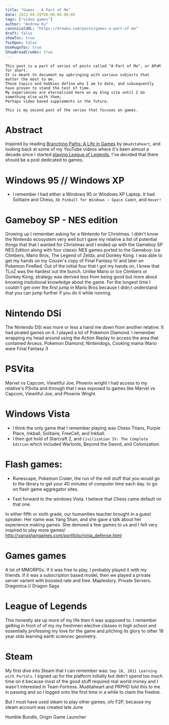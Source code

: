```yaml
---
title: "Games - A Part of Me"
date: 2023-04-29T00:00:00-00:00
tags: ["video games"]
author: "Andrew Ku"
canonicalURL: "https://drewku.com/posts/games-a-part-of-me"
draft: false
showToc: true
TocOpen: false
UseHugoToc: true
ShowBreadCrumbs: true
---
```


```
This post is a part of series of posts called "A Part of Me", or APoM for short.
It is meant to document my upbringing with various subjects that matter the most to me. 
These topics and hobbies define who I am to date, and subsequently have proven to stand the test of time. 
My experiences are eternalized here on my blog site until I do something else with them.
Perhaps video based supplements in the future. 

This is my second post of the series that focuses on games.
```

# Abstract
Inspired by reading [Branching Paths: A Life in Games](https://muditaheart.itch.io/branching-paths-a-life-in-games) by `@muditaheart`, and looking back at some of my YouTube videos where it's been almost a decade since I started [playing League of Legends](https://www.youtube.com/watch?v=o8WJ4AI7Dwo), I've decided that there should be a post dedicated to games. 

# Windows 95 // Windows XP
- I remember I had either a Windows 95 or Windows XP Laptop. It had Solitaire and Chess, `3D Pinball for Windows – Space Cadet`, and `Hover!` 

# Gameboy SP - NES edition
Growing up I remember asking for a Nintendo for Christmas. I didn't know the Nintendo ecosystem very well but I gave my relative a list of potential things that that I wanted for Christmas and I ended up with the Gameboy SP NES Edition along with four classic NES games ported to the Gameboy: Ice Climbers, Mario Bros, The Legend of Zelda, and Donkey Kong. I was able to get my hands on my Cousin's copy of Final Fantasy IV and later on Pokemon FireRed. Out of the initial four that I got my hands on, I knew that TLoZ was the hardest out the bunch. Unlike Mario or Ice Climbers or Donkey Kong, strategy was derived less from being good but more about knowing insitutional knowledge about the game. For the longest time I couldn't get over the first jump in Mario Bros because I didn;t understand that you can jump further if you do it while running. 


# Nintendo DSi 
The Nintendo DSi was more or less a hand me down from another relative. It had pirated games on it. I played a lot of Pokemon Diamond. I remember wrapping my head around using the Action Replay to access the area that contained Arceus. 
Pokemon Diamond, Nintendogs, Cooking mama
Wario ware
Final Fantasy 3

# PSVita 
Marvel vs Capcom, Viewtiful Joe, Phoenix wright 
I had access to my relative's PSvita and through that I was exposed to games like Marvel vs Capcom, Viewtiful Joe, and Phoenix Wright. 

# Windows Vista
- I think the only game that I remember playing was Chess Titans, Purple Place, Inkball, Solitaire, FreeCell, and Inkball. 
- I then got hold of Starcraft 2, and `Civilization IV: The Complete Edition` which included Warlords, Beyond the Sword, and Colonization. 

# Flash games:
- Runescape, Pokemon Crater, the run of the mill stuff that you would go to the library to get your 40 minutes of computer time each day. to go on flash game aggregator sites. 

- Fast forward to the windows Vista. I believe that Chess came default on that one. 

In either fifth or sixth grade, our humanities teacher brought in a guest speaker. Her name was Yang Shan, and she gave a talk about her experience making games. She demoed a few games to us and I felt very inspired to play more games!
http://yangshangames.com/portfolio/ninja_defense.html 

# Games games
A lot of MMORPGs. If it was free to play, I probably played it with my friends. If it was a subscription based model, then we played a private server varient with boosted rate and free. 
Maplestory.
Private Servers. 
Dragonica // Dragon Saga

# League of Legends
This honestly ate up more of my life then it was supposed to. I remember getting in front of of my my freshmen elective classes in high school and essentially professing my love for the game and pitching its glory to other 18 year olds learning earth sciencec geometry. 

# Steam 
My first dive into Steam that I can remember was: `Sep 18, 2011	Learning with Portals`. I signed up for the platform initially but didn't spend too much time on it because most of the good stuff required real world money and I wasn't interested in Team Fortress. Muditaheart and PRPHD told this to me in passing and so I logged onto the first time in a while to claim the freebie. 

But I must have used steam to play other games, ofc F2P, because my steam account was created late June

Humble Bundle, Origin Game Launcher
